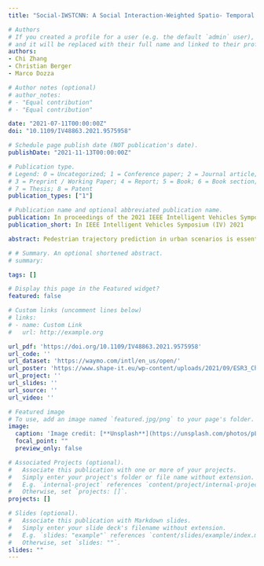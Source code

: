 ```yaml
---
title: "Social-IWSTCNN: A Social Interaction-Weighted Spatio- Temporal Convolutional Neural Network for Pedestrian Trajectory Prediction in Urban Traffic Scenarios"

# Authors
# If you created a profile for a user (e.g. the default `admin` user), write the username (folder name) here 
# and it will be replaced with their full name and linked to their profile.
authors:
- Chi Zhang
- Christian Berger
- Marco Dozza

# Author notes (optional)
# author_notes:
# - "Equal contribution"
# - "Equal contribution"

date: "2021-07-11T00:00:00Z"
doi: "10.1109/IV48863.2021.9575958"

# Schedule page publish date (NOT publication's date).
publishDate: "2021-11-13T00:00:00Z"

# Publication type.
# Legend: 0 = Uncategorized; 1 = Conference paper; 2 = Journal article;
# 3 = Preprint / Working Paper; 4 = Report; 5 = Book; 6 = Book section;
# 7 = Thesis; 8 = Patent
publication_types: ["1"]

# Publication name and optional abbreviated publication name.
publication: In proceedings of the 2021 IEEE Intelligent Vehicles Symposium (IV)
publication_short: In IEEE Intelligent Vehicles Symposium (IV) 2021

abstract: Pedestrian trajectory prediction in urban scenarios is essential for automated driving. This task is challenging because the behavior of pedestrians is influenced by both their own history paths and the interactions with others. Previous research modeled these interactions with pooling mechanisms or aggregating with hand-crafted attention weights. In this paper, we present the Social Interaction-Weighted Spatio- Temporal Convolutional Neural Network (Social-IWSTCNN), which includes both the spatial and the temporal features. We propose a novel design, namely the Social Interaction Extractor, to learn the spatial and social interaction features of pedestrians. Most previous works used ETH and UCY datasets which include five scenes but do not cover urban traffic scenarios extensively for training and evaluation. In this paper, we use the recently released large-scale Waymo Open Dataset in urban traffic scenarios, which includes 374 urban training scenes and 76 urban testing scenes to analyze the performance of our proposed algorithm in comparison to the state-of-the-art (SOTA) models. The results show that our algorithm outperforms SOTA algorithms such as Social-LSTM, Social-GAN, and Social-STGCNN on both Average Displacement Error (ADE) and Final Displacement Error (FDE). Furthermore, our Social- IWSTCNN is 54.8 times faster in data pre-processing speed, and 4.7 times faster in total test speed than the current best SOTA algorithm Social-STGCNN.

# # Summary. An optional shortened abstract.
# summary: 

tags: []

# Display this page in the Featured widget?
featured: false

# Custom links (uncomment lines below)
# links:
# - name: Custom Link
#   url: http://example.org

url_pdf: 'https://doi.org/10.1109/IV48863.2021.9575958'
url_code: ''
url_dataset: 'https://waymo.com/intl/en_us/open/'
url_poster: 'https://www.shape-it.eu/wp-content/uploads/2021/09/ESR3_Chi_Zhang_AUTOUI_Poster-1.pdf'
url_project: ''
url_slides: ''
url_source: ''
url_video: ''

# Featured image
# To use, add an image named `featured.jpg/png` to your page's folder. 
image:
  caption: 'Image credit: [**Unsplash**](https://unsplash.com/photos/pLCdAaMFLTE)'
  focal_point: ""
  preview_only: false

# Associated Projects (optional).
#   Associate this publication with one or more of your projects.
#   Simply enter your project's folder or file name without extension.
#   E.g. `internal-project` references `content/project/internal-project/index.md`.
#   Otherwise, set `projects: []`.
projects: []

# Slides (optional).
#   Associate this publication with Markdown slides.
#   Simply enter your slide deck's filename without extension.
#   E.g. `slides: "example"` references `content/slides/example/index.md`.
#   Otherwise, set `slides: ""`.
slides: ""
---
```

<!-- 
{{% callout note %}}
Click the *Cite* button above to demo the feature to enable visitors to import publication metadata into their reference management software.
{{% /callout %}}

{{% callout note %}}
Create your slides in Markdown - click the *Slides* button to check out the example.
{{% /callout %}}

Supplementary notes can be added here, including [code, math, and images](https://wowchemy.com/docs/writing-markdown-latex/). -->

